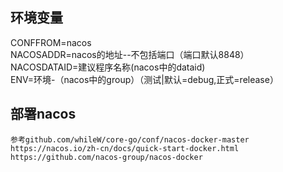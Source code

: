 ## 环境变量
CONFFROM=nacos  
NACOSADDR=nacos的地址--不包括端口（端口默认8848）  
NACOSDATAID=建议程序名称(nacos中的dataid)  
ENV=环境-（nacos中的group）（测试|默认=debug,正式=release） 

## 部署nacos
```
参考github.com/whileW/core-go/conf/nacos-docker-master
https://nacos.io/zh-cn/docs/quick-start-docker.html
https://github.com/nacos-group/nacos-docker
```

